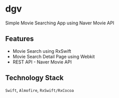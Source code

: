# dgv
Simple Movie Searching App using Naver Movie API

## Features
* Movie Search using RxSwift
* Movie Search Detail Page using Webkit
* REST API - Naver Movie API

## Technology Stack
`Swift`, `Almofire`, `RxSwift/RxCocoa`


